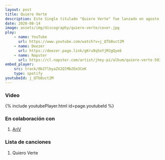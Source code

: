 ```yaml
---
layout: post
title: Quiero Verte
description: Este Single titulado "Quiero Verte" fue lanzado en agosto de 2020 y forma parte del genero  Latino. Fue realizado en colaboración con Ari V.
date: 2020-08-14
image: assets/img/discography/quiero-verte/cover.jpg
play:
    - name: YouTube
      url: https://www.youtube.com/watch?v=j_QTb8uct2M
    - name: Deezer
      url: https://deezer.page.link/gKru9q5oYjMJgQye6
    - name: Napster
      url: https://cl.napster.com/artist/jhey-pi/album/quiero-verte-503119109
embed_player:
    src: track/0bZflbyaZX2QlMbZEm3CeK
    type: spotify    
youtubeId: j_QTb8uct2M
---
```

### Video
{% include youtubePlayer.html id=page.youtubeId %}

### En colaboración con

1. <a href="https://www.instagram.com/arivoficial"> AriV </a>

### Lista de canciones

1. Quiero Verte

